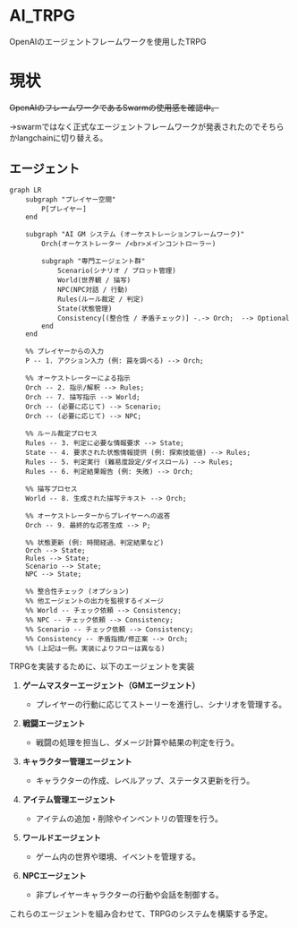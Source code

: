 # AI_TRPG
OpenAIのエージェントフレームワークを使用したTRPG

# 現状
~~OpenAIのフレームワークであるSwarmの使用感を確認中。~~

→swarmではなく正式なエージェントフレームワークが発表されたのでそちらかlangchainに切り替える。

## エージェント

```mermaid
graph LR
    subgraph "プレイヤー空間"
        P[プレイヤー]
    end

    subgraph "AI GM システム (オーケストレーションフレームワーク)"
        Orch(オーケストレーター /<br>メインコントローラー)

        subgraph "専門エージェント群"
            Scenario(シナリオ / プロット管理)
            World(世界観 / 描写)
            NPC(NPC対話 / 行動)
            Rules(ルール裁定 / 判定)
            State(状態管理)
            Consistency[(整合性 / 矛盾チェック)] -.-> Orch;  --> Optional
        end
    end

    %% プレイヤーからの入力
    P -- 1. アクション入力 (例: 罠を調べる) --> Orch;

    %% オーケストレーターによる指示
    Orch -- 2. 指示/解釈 --> Rules;
    Orch -- 7. 描写指示 --> World;
    Orch -- (必要に応じて) --> Scenario;
    Orch -- (必要に応じて) --> NPC;

    %% ルール裁定プロセス
    Rules -- 3. 判定に必要な情報要求 --> State;
    State -- 4. 要求された状態情報提供 (例: 探索技能値) --> Rules;
    Rules -- 5. 判定実行 (難易度設定/ダイスロール) --> Rules;
    Rules -- 6. 判定結果報告 (例: 失敗) --> Orch;

    %% 描写プロセス
    World -- 8. 生成された描写テキスト --> Orch;

    %% オーケストレーターからプレイヤーへの返答
    Orch -- 9. 最終的な応答生成 --> P;

    %% 状態更新 (例: 時間経過、判定結果など)
    Orch --> State;
    Rules --> State;
    Scenario --> State;
    NPC --> State;

    %% 整合性チェック (オプション)
    %% 他エージェントの出力を監視するイメージ
    %% World -- チェック依頼 --> Consistency;
    %% NPC -- チェック依頼 --> Consistency;
    %% Scenario -- チェック依頼 --> Consistency;
    %% Consistency -- 矛盾指摘/修正案 --> Orch;
    %% (上記は一例。実装によりフローは異なる)

```


TRPGを実装するために、以下のエージェントを実装

1. **ゲームマスターエージェント（GMエージェント）**
   - プレイヤーの行動に応じてストーリーを進行し、シナリオを管理する。

2. **戦闘エージェント**
   - 戦闘の処理を担当し、ダメージ計算や結果の判定を行う。

3. **キャラクター管理エージェント**
   - キャラクターの作成、レベルアップ、ステータス更新を行う。

4. **アイテム管理エージェント**
   - アイテムの追加・削除やインベントリの管理を行う。

5. **ワールドエージェント**
   - ゲーム内の世界や環境、イベントを管理する。

6. **NPCエージェント**
   - 非プレイヤーキャラクターの行動や会話を制御する。

これらのエージェントを組み合わせて、TRPGのシステムを構築する予定。
